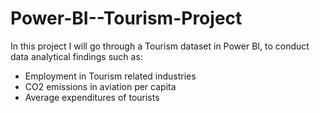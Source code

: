 # Power-BI--Tourism-Project
In this project I will go through a Tourism dataset in Power BI, to conduct data analytical findings such as:
- Employment in Tourism related industries
- CO2 emissions in aviation per capita
- Average expenditures of tourists
